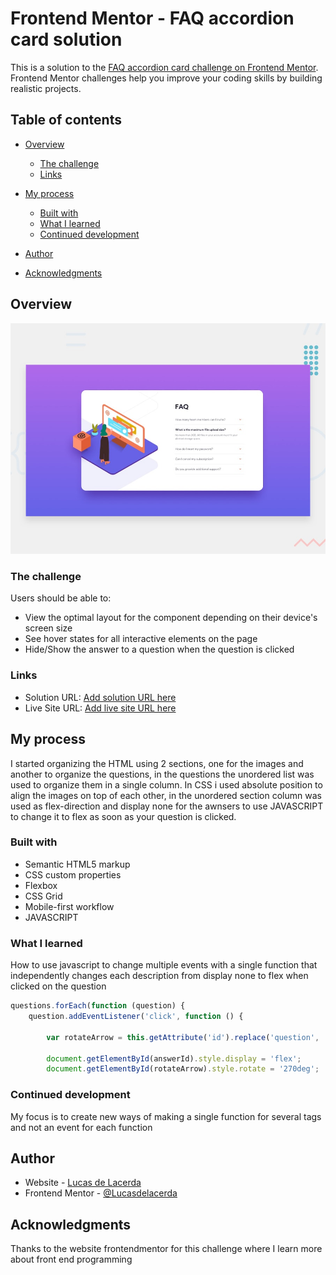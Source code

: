 # Frontend Mentor - FAQ accordion card solution

This is a solution to the [FAQ accordion card challenge on Frontend Mentor](https://www.frontendmentor.io/challenges/faq-accordion-card-XlyjD0Oam). Frontend Mentor challenges help you improve your coding skills by building realistic projects. 

## Table of contents

- [Overview](#overview)
  - [The challenge](#the-challenge)
  - [Links](#links)
- [My process](#my-process)
  - [Built with](#built-with)
  - [What I learned](#what-i-learned)
  - [Continued development](#continued-development)

- [Author](#author)
- [Acknowledgments](#acknowledgments)


## Overview
![Design preview for the FAQ accordion card coding challenge](./design/desktop-preview.jpg)

### The challenge

Users should be able to:

- View the optimal layout for the component depending on their device's screen size
- See hover states for all interactive elements on the page
- Hide/Show the answer to a question when the question is clicked



### Links

- Solution URL: [Add solution URL here](https://github.com/Lucasdelacerda/faq-accordion-card-main)
- Live Site URL: [Add live site URL here](https://lucasdelacerda.github.io/faq-accordion-card-main/)

## My process
 I started organizing the HTML using 2 sections, one for the images and another to organize the questions, in the questions the unordered list was used to organize them in a single column. In CSS i used absolute position to align the images on top of each other, in the unordered section column was used as flex-direction and display none for the awnsers to use JAVASCRIPT to change it to flex as soon as your question is clicked.

### Built with

- Semantic HTML5 markup
- CSS custom properties
- Flexbox
- CSS Grid
- Mobile-first workflow
- JAVASCRIPT


### What I learned


How to use javascript to change multiple events with a single function that independently changes each description from display none to flex when clicked on the question

```js
questions.forEach(function (question) {
    question.addEventListener('click', function () {

        var rotateArrow = this.getAttribute('id').replace('question', 'arrow');

        document.getElementById(answerId).style.display = 'flex';
        document.getElementById(rotateArrow).style.rotate = '270deg';
```


### Continued development

My focus is to create new ways of making a single function for several tags and not an event for each function



## Author

- Website - [Lucas de Lacerda](https://www.your-site.com)
- Frontend Mentor - [@Lucasdelacerda](https://www.frontendmentor.io/profile/Lucasdelacerda)


## Acknowledgments

Thanks to the website frontendmentor for this challenge where I learn more about front end programming
